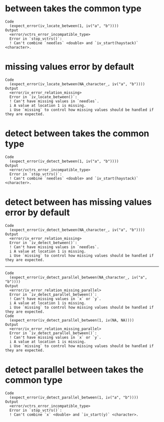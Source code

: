 # between takes the common type

    Code
      (expect_error(iv_locate_between(1, iv("a", "b"))))
    Output
      <error/vctrs_error_incompatible_type>
      Error in `stop_vctrs()`:
      ! Can't combine `needles` <double> and `iv_start(haystack)` <character>.

# missing values error by default

    Code
      (expect_error(iv_locate_between(NA_character_, iv("a", "b"))))
    Output
      <error/iv_error_relation_missing>
      Error in `iv_locate_between()`:
      ! Can't have missing values in `needles`.
      i A value at location 1 is missing.
      i Use `missing` to control how missing values should be handled if they are expected.

# detect between takes the common type

    Code
      (expect_error(iv_detect_between(1, iv("a", "b"))))
    Output
      <error/vctrs_error_incompatible_type>
      Error in `stop_vctrs()`:
      ! Can't combine `needles` <double> and `iv_start(haystack)` <character>.

# detect between has missing values error by default

    Code
      (expect_error(iv_detect_between(NA_character_, iv("a", "b"))))
    Output
      <error/iv_error_relation_missing>
      Error in `iv_detect_between()`:
      ! Can't have missing values in `needles`.
      i A value at location 1 is missing.
      i Use `missing` to control how missing values should be handled if they are expected.

---

    Code
      (expect_error(iv_detect_parallel_between(NA_character_, iv("a", "b"))))
    Output
      <error/iv_error_relation_missing_parallel>
      Error in `iv_detect_parallel_between()`:
      ! Can't have missing values in `x` or `y`.
      i A value at location 1 is missing.
      i Use `missing` to control how missing values should be handled if they are expected.
    Code
      (expect_error(iv_detect_parallel_between(1, iv(NA, NA))))
    Output
      <error/iv_error_relation_missing_parallel>
      Error in `iv_detect_parallel_between()`:
      ! Can't have missing values in `x` or `y`.
      i A value at location 1 is missing.
      i Use `missing` to control how missing values should be handled if they are expected.

# detect parallel between takes the common type

    Code
      (expect_error(iv_detect_parallel_between(1, iv("a", "b"))))
    Output
      <error/vctrs_error_incompatible_type>
      Error in `stop_vctrs()`:
      ! Can't combine `x` <double> and `iv_start(y)` <character>.

